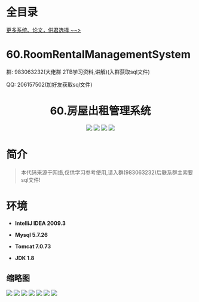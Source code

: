 # 全目录

[更多系统、论文，供君选择 ~~>](https://www.yuque.com/wisebit/blog)

# 60.RoomRentalManagementSystem

<p>群: 983063232(大佬群 2TB学习资料,讲解)(入群获取sql文件)</p>
<p>QQ: 206157502(加好友获取sql文件)</p>

<p><h1 align="center">60.房屋出租管理系统</h1></p>


<p align="center">
	<img src="https://img.shields.io/badge/jdk-1.8-orange.svg"/>
    <img src="https://img.shields.io/badge/spring-5.x-lightgrey.svg"/>
    <img src="https://img.shields.io/badge/springmvc-3.x-blue.svg"/>
    <img src="https://img.shields.io/badge/mybatis-3.x-yellow.svg"/>
</p>

# 简介


> 本代码来源于网络,仅供学习参考使用,请入群(983063232)后联系群主索要sql文件!


# 环境

- <b>IntelliJ IDEA 2009.3</b>

- <b>Mysql 5.7.26</b>

- <b>Tomcat 7.0.73</b>

- <b>JDK 1.8</b>


## 缩略图

![](https://bitwise.oss-cn-heyuan.aliyuncs.com/2024/9/10/628ce9d7-fb56-49db-a44c-dedd9c0b7409.png)
![](https://bitwise.oss-cn-heyuan.aliyuncs.com/2024/9/10/b0fe89f6-814a-40e7-a208-3d8181dedd6d.png)
![](https://bitwise.oss-cn-heyuan.aliyuncs.com/2024/9/10/0da9ac7e-bd71-4d65-b924-101c7e0b7819.png)
![](https://bitwise.oss-cn-heyuan.aliyuncs.com/2024/9/10/73016427-7f65-4d5b-923e-3a7964b58158.png)
![](https://bitwise.oss-cn-heyuan.aliyuncs.com/2024/9/10/97eb1ef7-fdb2-46cf-8dab-85d17b4d7d81.png)
![](https://bitwise.oss-cn-heyuan.aliyuncs.com/2024/9/10/8304dbeb-bf19-43b2-9c9d-f3e8f78f16e0.png)
![](https://bitwise.oss-cn-heyuan.aliyuncs.com/2024/9/10/51c29b1c-adcb-4d8a-b28e-5249c07d4540.png)


